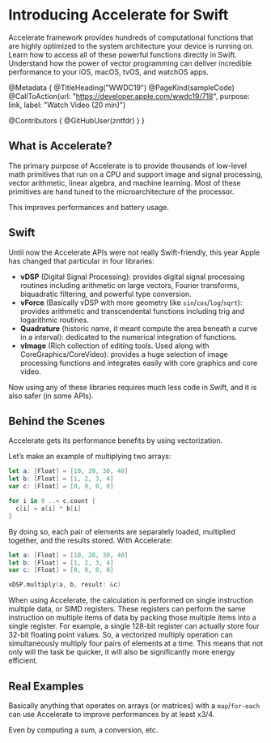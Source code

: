 # Introducing Accelerate for Swift

Accelerate framework provides hundreds of computational functions that are highly optimized to the system architecture your device is running on. Learn how to access all of these powerful functions directly in Swift. Understand how the power of vector programming can deliver incredible performance to your iOS, macOS, tvOS, and watchOS apps.

@Metadata {
   @TitleHeading("WWDC19")
   @PageKind(sampleCode)
   @CallToAction(url: "https://developer.apple.com/wwdc19/718", purpose: link, label: "Watch Video (20 min)")

   @Contributors {
      @GitHubUser(zntfdr)
   }
}



## What is Accelerate?

The primary purpose of Accelerate is to provide thousands of low-level math primitives that run on a CPU and support image and signal processing, vector arithmetic, linear algebra, and machine learning. Most of these primitives are hand tuned to the microarchitecture of the processor.

This improves performances and battery usage.

## Swift

Until now the Accelerate APIs were not really Swift-friendly, this year Apple has changed that particular in four libraries:

- **vDSP** (Digital Signal Processing): provides digital signal processing routines including arithmetic on large vectors, Fourier transforms, biquadratic filtering, and powerful type conversion.
- **vForce** (Basically vDSP with more geometry like `sin`/`cos`/`log`/`sqrt`): provides arithmetic and transcendental functions including trig and logarithmic routines. 
- **Quadrature** (historic name, it meant compute the area beneath a curve in a interval): dedicated to the numerical integration of functions.
- **vImage** (Rich collection of editing tools. Used along with CoreGraphics/CoreVideo): provides a huge selection of image processing functions and integrates easily with core graphics and core video.

Now using any of these libraries requires much less code in Swift, and it is also safer (in some APIs).

## Behind the Scenes

Accelerate gets its performance benefits by using vectorization.

Let’s make an example of multiplying two arrays: 

```swift
let a: [Float] = [10, 20, 30, 40] 
let b: [Float] = [1, 2, 3, 4] 
var c: [Float] = [0, 0, 0, 0] 

for i in 0 ..< c.count {
  c[i] = a[i] * b[i] 
}
```

By doing so, each pair of elements are separately loaded, multiplied together, and the results stored.
With Accelerate:

```swift
let a: [Float] = [10, 20, 30, 40] 
let b: [Float] = [1, 2, 3, 4] 
var c: [Float] = [0, 0, 0, 0] 

vDSP.multiply(a, b, result: &c) 
```

When using Accelerate, the calculation is performed on single instruction multiple data, or SIMD registers. 
These registers can perform the same instruction on multiple items of data by packing those multiple items into a single register. For example, a single 128-bit register can actually store four 32-bit floating point values. So, a vectorized multiply operation can simultaneously multiply four pairs of elements at a time. 
This means that not only will the task be quicker, it will also be significantly more energy efficient.

## Real Examples

Basically anything that operates on arrays (or matrices) with a `map`/`for-each` can use Accelerate to improve performances by at least x3/4.

Even by computing a sum, a conversion, etc.
